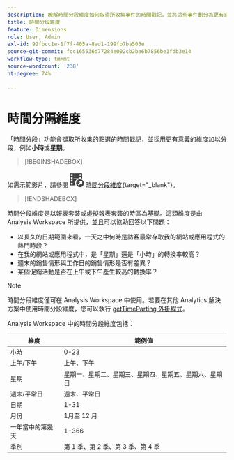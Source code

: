 ```yaml
---
description: 瞭解時間分段維度如何取得所收集事件的時間戳記，並將這些事件劃分為更有意義的維度，例如一天中的小時或星期幾。
title: 時間分段維度
feature: Dimensions
role: User, Admin
exl-id: 92fbcc1e-1f7f-405a-8ad1-199fb7ba505e
source-git-commit: fcc165536d77284e002cb2ba6b7856be1fdb3e14
workflow-type: tm+mt
source-wordcount: '238'
ht-degree: 74%

---
```


# 時間分隔維度

「時間分段」功能會擷取所收集的點選的時間戳記，並採用更有意義的維度加以分段，例如&#x200B;**小時**&#x200B;或&#x200B;**星期**。


>[!BEGINSHADEBOX]

如需示範影片，請參閱![VideoCheckedOut](/help/assets/icons/VideoCheckedOut.svg) [時間分段維度](https://video.tv.adobe.com/v/23727?quality=12&learn=on){target="_blank"}。

>[!ENDSHADEBOX]


時間分段維度是以報表套裝或虛擬報表套裝的時區為基礎。這類維度是由 Analysis Workspace 所提供，並且可以協助回答以下問題：

* 以長久的日期範圍來看，一天之中何時是訪客最常存取我的網站或應用程式的熱門時段？
* 在我的網站或應用程式中，是「星期」還是「小時」的轉換率較高？
* 週末的銷售情形與工作日的銷售情形是否有差異？
* 某個促銷活動是否在上午或下午產生較高的轉換率？

>[!NOTE]
>
>時間分段維度僅可在 Analysis Workspace 中使用。若要在其他 Analytics 解決方案中使用時間分段維度，您可以執行 [getTimeParting 外掛程式](/help/implement/vars/plugins/gettimeparting.md)。

Analysis Workspace 中的時間分段維度包括：

| 維度 | 範例值 |
| --- | --- |
| 小時 | 0-23 |
| 上午/下午 | 上午、下午 |
| 星期 | 星期一、星期二、星期三、星期四、星期五、星期六、星期日 |
| 週末/平常日 | 週末、平常日 |
| 日期 | 1-31 |
| 月份 | 1月至 12 月 |
| 一年當中的第幾天 | 1-366 |
| 季別 | 第 1 季、第 2 季、第 3 季、第 4 季 |
